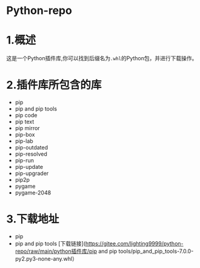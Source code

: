 ﻿# Python-repo
# 1.概述
这是一个Python插件库,你可以找到后缀名为`.whl`的Python包，并进行下载操作。
# 2.插件库所包含的库
- pip
- pip and pip tools
- pip code
- pip text
- pip mirror
- pip-box
- pip-lab
- pip-outdated
- pip-resolved
- pip-run
- pip-update
- pip-upgrader
- pip2p
- pygame
- pygame-2048

# 3.下载地址
- pip
- pip and pip tools [下载链接](https://gitee.com/lighting9999/python-repo/raw/main/python插件库/pip and pip tools/pip_and_pip_tools-7.0.0-py2.py3-none-any.whl）
